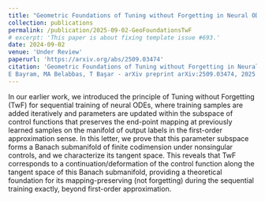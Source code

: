 ```yaml
---
title: "Geometric Foundations of Tuning without Forgetting in Neural ODEs"
collection: publications
permalink: /publication/2025-09-02-GeoFoundationsTwF
# excerpt: 'This paper is about fixing template issue #693.'
date: 2024-09-02
venue: 'Under Review'
paperurl: 'https://arxiv.org/abs/2509.03474'
citation: 'Geometric Foundations of Tuning without Forgetting in Neural ODEs
E Bayram, MA Belabbas, T Başar - arXiv preprint arXiv:2509.03474, 2025'
---
```


In our earlier work, we introduced the principle of Tuning without Forgetting (TwF) for sequential training of neural ODEs, where training samples are added iteratively and parameters are updated within the subspace of control functions that preserves the end-point mapping at previously learned samples on the manifold of output labels in the first-order approximation sense. In this letter, we prove that this parameter subspace forms a Banach submanifold of finite codimension under nonsingular controls, and we characterize its tangent space. This reveals that TwF corresponds to a continuation/deformation of the control function along the tangent space of this Banach submanifold, providing a theoretical foundation for its mapping-preserving (not forgetting) during the sequential training exactly, beyond first-order approximation.

